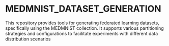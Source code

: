 # MEDMNIST_DATASET_GENERATION
This repository provides tools for generating federated learning datasets, specifically using the MEDMNIST collection. It supports various partitioning strategies and configurations to facilitate experiments with different data distribution scenarios
